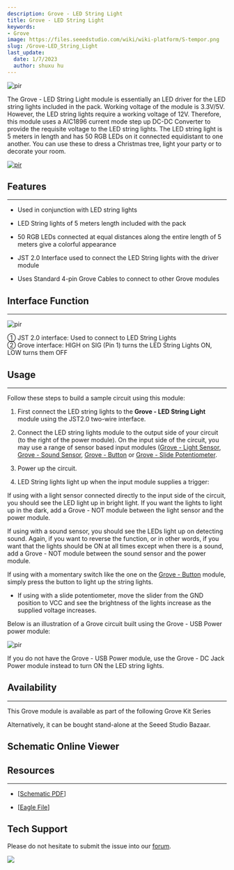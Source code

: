 ```yaml
---
description: Grove - LED String Light
title: Grove - LED String Light
keywords:
- Grove
image: https://files.seeedstudio.com/wiki/wiki-platform/S-tempor.png
slug: /Grove-LED_String_Light
last_update:
  date: 1/7/2023
  author: shuxu hu
---
```


<!-- ![](https://files.seeedstudio.com/wiki/Grove-LED_String_Light/img/Grove-led-string-light.jpg) -->
  <p style={{textAlign: 'center'}}><img src="https://files.seeedstudio.com/wiki/Grove-LED_String_Light/img/Grove-led-string-light.jpg" alt="pir" width={600} height="auto" /></p>

The Grove - LED String Light module is essentially an LED driver for the LED string lights included in the pack. Working voltage of the module is 3.3V/5V. However, the LED string lights require a working voltage of 12V. Therefore, this module uses a AIC1896 current mode step up DC-DC Converter to provide the requisite voltage to the LED string lights. The LED string light is 5 meters in length and has 50 RGB LEDs on it connected equidistant to one another. You can use these to dress a Christmas tree, light your party or to decorate your room.

<!-- [![](https://files.seeedstudio.com/wiki/Seeed-WiKi/docs/images/300px-Get_One_Now_Banner-ragular.png)](https://www.seeedstudio.com/Grove-LED-String-Light-p-2324.html) -->
[<p><img src="https://files.seeedstudio.com/wiki/common/Get_One_Now_Banner.png" alt="pir" width={600} height="auto" /></p>](https://www.seeedstudio.com/Grove-LED-String-Light-p-2324.html)
##  Features
---
*   Used in conjunction with LED string lights

*   LED String lights of 5 meters length included with the pack

*   50 RGB LEDs connected at equal distances along the entire length of 5 meters give a colorful appearance

*   JST 2.0 Interface used to connect the LED String lights with the driver module

 *   Uses Standard 4-pin Grove Cables to connect to other Grove modules 

##  Interface Function
---
<!-- ![](https://files.seeedstudio.com/wiki/Grove-LED_String_Light/img/LED_String_Light.jpg) -->
  <p style={{textAlign: 'center'}}><img src="https://files.seeedstudio.com/wiki/Grove-LED_String_Light/img/LED_String_Light.jpg" alt="pir" width={600} height="auto" /></p>

<dl><dt>① JST 2.0 interface: Used to connect to LED String Lights

</dt><dt>② Grove interface: HIGH on SIG (Pin 1) turns the LED String Lights ON, LOW turns them OFF
</dt></dl>

##  Usage
---
Follow these steps to build a sample circuit using this module:

1.  First connect the LED string lights to the **Grove - LED String Light** module using the JST2.0 two-wire interface.

 2.  Connect the LED string lights module to the output side of your circuit (to the right of the power module). On the input side of the circuit, you may use a range of sensor based input modules ([Grove - Light Sensor](/Grove-Light_Sensor/), [Grove - Sound Sensor](/Grove-Sound_Sensor/), [Grove - Button](/Grove-Button/) or [Grove - Slide Potentiometer](/Grove-Slide_Potentiometer/). 

3.  Power up the circuit.

4.  LED String lights light up when the input module supplies a trigger:


 If using with a light sensor connected directly to the input side of the circuit, you should see the LED light up in bright light. If you want the lights to light up in the dark, add a Grove - NOT module between the light sensor and the power module. 

If using with a sound sensor, you should see the LEDs light up on detecting sound. Again, if you want to reverse the function, or in other words, if you want that the lights should be ON at all times except when there is a sound, add a Grove - NOT module between the sound sensor and the power module. 

If using with a momentary switch like the one on the [Grove - Button](/Grove-Button/) module, simply press the button to light up the string lights. 

*   If using with a slide potentiometer, move the slider from the GND position to VCC and see the brightness of the lights increase as the supplied voltage increases.
<!-- </dd></dl>
</dd></dl>
</dd></dl> -->

Below is an illustration of a Grove circuit built using the Grove - USB Power power module: 

<!-- ![](https://files.seeedstudio.com/wiki/Grove-LED_String_Light/img/LED_String_Light_Photo.gif) -->
  <p style={{textAlign: 'center'}}><img src="https://files.seeedstudio.com/wiki/Grove-LED_String_Light/img/LED_String_Light_Photo.gif" alt="pir" width={600} height="auto" /></p>

If you do not have the Grove - USB Power module, use the Grove - DC Jack Power module instead to turn ON the LED string lights. 

##  Availability
---
This Grove module is available as part of the following Grove Kit Series

<!-- 链接有问题*   [Grove Mixer Pack V2](/Grove-Mixer_Pack_V2 "GROVE MIXER PACK V2") -->

Alternatively, it can be bought stand-alone at the Seeed Studio Bazaar.


## Schematic Online Viewer

<div className="altium-ecad-viewer" data-project-src="https://files.seeedstudio.com/wiki/Grove-LED_String_Light/res/Grove-LED_String_Light.zip" style={{borderRadius: '0px 0px 4px 4px', height: 500, borderStyle: 'solid', borderWidth: 1, borderColor: 'rgb(241, 241, 241)', overflow: 'hidden', maxWidth: 1280, maxHeight: 700, boxSizing: 'border-box'}}>
</div>



##  Resources
---
*   [[Schematic PDF](https://files.seeedstudio.com/wiki/Grove-LED_String_Light/res/Grove-LED_String_Light.pdf)]

*   [[Eagle File](https://files.seeedstudio.com/wiki/Grove-LED_String_Light/res/Grove-LED_String_Light.zip)]

## Tech Support
Please do not hesitate to submit the issue into our [forum](https://forum.seeedstudio.com/).
<br />
<p style={{textAlign: 'center'}}><a href="https://www.seeedstudio.com/act-4.html?utm_source=wiki&utm_medium=wikibanner&utm_campaign=newproducts" target="_blank"><img src="https://files.seeedstudio.com/wiki/Wiki_Banner/new_product.jpg" /></a></p>

